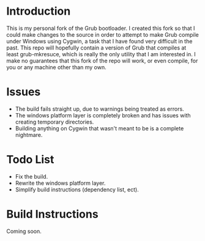 # Introduction
This is my personal fork of the Grub bootloader. I created this fork so that I could make changes to the source in order to attempt to make Grub compile under Windows using Cygwin, a task that I have found very difficult in the past.
This repo will hopefully contain a version of Grub that compiles at least grub-mkresuce, which is really the only utility that I am interested in. I make no guarantees that this fork of the repo will work, or even compile, for you or any machine other than my own.
# Issues
- The build fails straight up, due to warnings being treated as errors.
- The windows platform layer is completely broken and has issues with creating temporary directories.
- Building anything on Cygwin that wasn't meant to be is a complete nightmare.
# Todo List
- Fix the build.
- Rewrite the windows platform layer.
- Simplify build instructions (dependency list, ect).
# Build Instructions
Coming soon.

